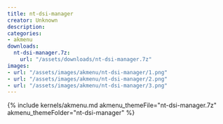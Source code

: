 ```yaml
---
title: nt-dsi-manager
creator: Unknown
description: 
categories:
- akmenu
downloads:
  nt-dsi-manager.7z:
    url: "/assets/downloads/nt-dsi-manager.7z"
images:
- url: "/assets/images/akmenu/nt-dsi-manager/1.png"
- url: "/assets/images/akmenu/nt-dsi-manager/2.png"
- url: "/assets/images/akmenu/nt-dsi-manager/3.png"
---
```


{% include kernels/akmenu.md akmenu_themeFile="nt-dsi-manager.7z" akmenu_themeFolder="nt-dsi-manager" %}
